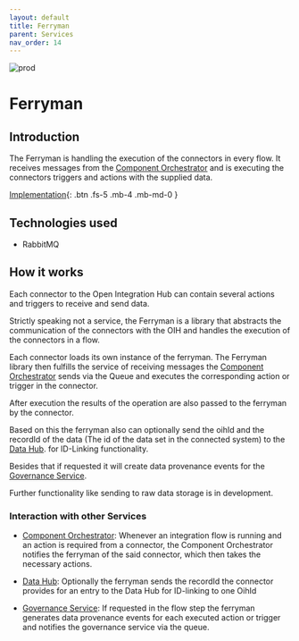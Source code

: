 ```yaml
---
layout: default
title: Ferryman
parent: Services
nav_order: 14
---
```


<!-- Description Guidelines

Please note:
Use the full links to reference other files or images! Relative links will not work under our theme settings settings.
-->

<!-- please choose the appropriate batch and delete/comment the others  -->

![prod](https://img.shields.io/badge/Status-Production-brightgreen.svg)

# **Ferryman** <!-- make sure spelling is consistent with other sources and within this document -->

## Introduction

<!-- 2 sentences: what does it do and how -->

The Ferryman is handling the execution of the connectors in every flow. It receives messages from the [Component Orchestrator](https://openintegrationhub.github.io//docs/5%20-%20Services/ComponentOrchestrator.html) and is executing the connectors triggers and actions with the supplied data.

<!-- [API Reference](){: .btn .fs-5 .mb-4 .mb-md-0 } -->

[Implementation](https://github.com/openintegrationhub/openintegrationhub/tree/master/lib/ferryman){: .btn .fs-5 .mb-4 .mb-md-0 }

## Technologies used

<!-- please name and elaborate on other technologies or standards the service uses -->

- RabbitMQ

## How it works

<!-- describe core functionalities and underlying concepts in more detail -->

Each connector to the Open Integration Hub can contain several actions and triggers to receive and send data.

Strictly speaking not a service, the Ferryman is a library that abstracts the communication of the connectors with the OIH and handles the execution of the connectors in a flow.

Each connector loads its own instance of the ferryman. The Ferryman library then fulfills the service of receiving messages the [Component Orchestrator](https://openintegrationhub.github.io//docs/5%20-%20Services/ComponentOrchestrator.html) sends via the Queue and executes the corresponding action or trigger in the connector.

After execution the results of the operation are also passed to the ferryman by the connector.

Based on this the ferryman also can optionally send the oihId and the recordId of the data (The id of the data set in the connected system) to the [Data Hub](https://openintegrationhub.github.io//docs/5%20-%20Services/DataHub.html). for ID-Linking functionality.

Besides that if requested it will create data provenance events for the [Governance Service](https://openintegrationhub.github.io//docs/5%20-%20Services/GovernanceService.html).

Further functionality like sending to raw data storage is in development.

### Interaction with other Services

<!-- list and link the services this one interacts with and describe each interaction briefly (1-2 sentences) -->

- [Component Orchestrator](https://openintegrationhub.github.io//docs/5%20-%20Services/ComponentOrchestrator.html): Whenever an integration flow is running and an action is required from a connector, the Component Orchestrator notifies the ferryman of the said connector, which then takes the necessary actions.

- [Data Hub](https://openintegrationhub.github.io//docs/5%20-%20Services/DataHub.html): Optionally the ferryman sends the recordId the connector provides for an entry to the Data Hub for ID-linking to one OihId

- [Governance Service](https://openintegrationhub.github.io//docs/5%20-%20Services/GovernanceService.html): If requested in the flow step the ferryman generates data provenance events for each executed action or trigger and notifies the governance service via the queue.
